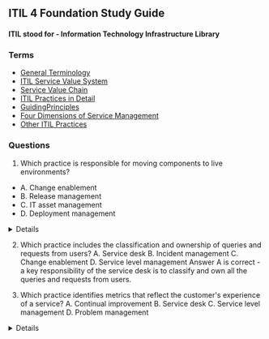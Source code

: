 ## ITIL 4 Foundation Study Guide
#### ITIL stood for - Information Technology Infrastructure Library
### Terms

- [General Terminology](GeneralTerminology.md)
- [ITIL Service Value System](ITILServiceValueSystem.md)
- [Service Value Chain](ServiceValueChain.md)
- [ITIL Practices in Detail](ITILPracticesInDetail.md)
- [GuidingPrinciples](GuidingPrinciples.md)
- [Four Dimensions of Service Management](FourDimensionsOfSM.md)
- [Other ITIL Practices](OtherITILPractices.md)

### Questions

1) Which practice is responsible for moving components to live environments?

- A. Change enablement
- B. Release management
- C. IT asset management
- D. Deployment management

<details>
Answer D is correct - deployment management practice is all about moving service components to live environments.
</details>


2) Which practice includes the classification and ownership of queries and requests from users?
A. Service desk
B. Incident management
C. Change enablement
D. Service level management
<detais>Answer A is correct - a key responsibility of the service desk is to classify and own all the
queries and requests from users.
</details>


3) Which practice identifies metrics that reflect the customer's experience of a service?
A. Continual improvement
B. Service desk
C. Service level management
D. Problem management
<details>Answer C is correct - service level management is concerned with measures that are a
truthful reflection of the customer's actual experience and level of satisfaction with the whole service.
</details>
